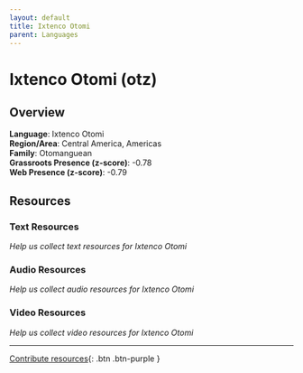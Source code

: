 ```yaml
---
layout: default
title: Ixtenco Otomi
parent: Languages
---
```


# Ixtenco Otomi (otz)

## Overview

**Language**: Ixtenco Otomi  
**Region/Area**: Central America, Americas  
**Family**: Otomanguean  
**Grassroots Presence (z-score)**: -0.78  
**Web Presence (z-score)**: -0.79  

## Resources

### Text Resources
*Help us collect text resources for Ixtenco Otomi*

### Audio Resources
*Help us collect audio resources for Ixtenco Otomi*

### Video Resources
*Help us collect video resources for Ixtenco Otomi*

---

[Contribute resources](https://forms.office.com/e/1SfLJx3u1r){: .btn .btn-purple }
